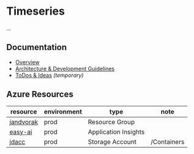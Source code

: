 # Timeseries

...


## Documentation

* [Overview](docs/1_overview.md)
* [Architecture & Development Guidelines](docs/4_architecture.md)
* [ToDos & Ideas](docs/6_todos_and_ideas.md) *(temporary)*


## Azure Resources

| resource         | environment | type                 | note        |
|------------------|-------------|----------------------|-------------|
| [jandvorak][rgp] | prod        | Resource Group       |             |
| [easy-ai][aip]   | prod        | Application Insights |             |
| [jdacc][contp]   | prod        | Storage Account      | /Containers |

[rgp]: https://portal.azure.com/#@nanoenergies.cz/resource/subscriptions/d2f9ce1c-9d1a-4637-8f50-cb40cffac2c1/resourceGroups/jandvorak/overview
[aip]: https://portal.azure.com/#@nanoenergies.cz/resource/subscriptions/d2f9ce1c-9d1a-4637-8f50-cb40cffac2c1/resourceGroups/jandvorak/providers/microsoft.insights/components/easy-ai/overview
[contp]: https://portal.azure.com/#@nanoenergies.cz/resource/subscriptions/d2f9ce1c-9d1a-4637-8f50-cb40cffac2c1/resourceGroups/jandvorak/providers/Microsoft.Storage/storageAccounts/jdacc/containersList